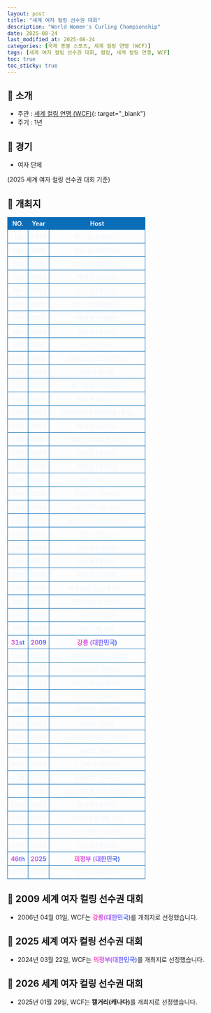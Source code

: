 ```yaml
---
layout: post
title: "세계 여자 컬링 선수권 대회"
description: "World Women's Curling Championship"
date: 2025-08-24
last_modified_at: 2025-08-24
categories: [국제 종별 스포츠, 세계 컬링 연맹 (WCF)]
tags: [세계 여자 컬링 선수권 대회, 컬링, 세계 컬링 연맹, WCF]
toc: true
toc_sticky: true
---
```

<style>
    /* 테이블 서식 */
    table {
        width: 100%;
        border-collapse: collapse;
        font-size: 14px;
        color: #f0f6fc;
      }
      th, td {
        border: 1px solid #0B6DB7;
        padding: 5px;
        text-align: center;
        font-weight: normal;
      }
</style>
## 📜 소개
* 주관 : [세계 컬링 연맹 (WCF)](https://worldcurling.org/){: target="_blank"}
* 주기 : 1년

## 📜 경기
* 여자 단체

(2025 세계 여자 컬링 선수권 대회 기준)

## 📜 개최지
<html>

<head>
    <meta charset="UTF-8">
</head>

<body>
    <table>
        <tr style="background: #0B6DB7;">
            <th style="width: 15%; font-weight: bold;">NO.</th>
            <th style="width: 15%; font-weight: bold;">Year</th>
            <th style="width: 70%; font-weight: bold;">Host</th>
        </tr>
        <tr>
            <th>1st</th>
            <th>1979</th>
            <th>퍼스 (스코틀랜드)</th>
        </tr>
        <tr>
            <th>2nd</th>
            <th>1980</th>
            <th>퍼스 (스코틀랜드)</th>
        </tr>
        <tr>
            <th>3rd</th>
            <th>1981</th>
            <th>퍼스 (스코틀랜드)</th>
        </tr>
        <tr>
            <th>4th</th>
            <th>1982</th>
            <th>제네바 (스위스)</th>
        </tr>
        <tr>
            <th>5th</th>
            <th>1983</th>
            <th>무스조 (캐나다)</th>
        </tr>
        <tr>
            <th>6th</th>
            <th>1984</th>
            <th>퍼스 (스코틀랜드)</th>
        </tr>
        <tr>
            <th>7th</th>
            <th>1985</th>
            <th>옌셰핑 (스웨덴)</th>
        </tr>
        <tr>
            <th>8th</th>
            <th>1986</th>
            <th>켈로나 (캐나다)</th>
        </tr>
        <tr>
            <th>9th</th>
            <th>1987</th>
            <th>시카고 (미국)</th>
        </tr>
        <tr>
            <th>10th</th>
            <th>1988</th>
            <th>글래스고 (스코틀랜드)</th>
        </tr>
        <tr>
            <th>11th</th>
            <th>1989</th>
            <th>밀워키 (미국)</th>
        </tr>
        <tr>
            <th>12th</th>
            <th>1990</th>
            <th>베스테로스 (스웨덴)</th>
        </tr>
        <tr>
            <th>13th</th>
            <th>1991</th>
            <th>위니펙 (캐나다)</th>
        </tr>
        <tr>
            <th>14th</th>
            <th>1992</th>
            <th>가르미슈파르텐키르헨 (독일)</th>
        </tr>
        <tr>
            <th>15th</th>
            <th>1993</th>
            <th>제네바 (스위스)</th>
        </tr>
        <tr>
            <th>16th</th>
            <th>1994</th>
            <th>오베르스트도르프 (독일)</th>
        </tr>
        <tr>
            <th>17th</th>
            <th>1995</th>
            <th>브랜든 (캐나다)</th>
        </tr>
        <tr>
            <th>18th</th>
            <th>1996</th>
            <th>해밀턴 (캐나다)</th>
        </tr>
        <tr>
            <th>19th</th>
            <th>1997</th>
            <th>베른 (스위스)</th>
        </tr>
        <tr>
            <th>20th</th>
            <th>1998</th>
            <th>캠루프스 (캐나다)</th>
        </tr>
        <tr>
            <th>21st</th>
            <th>1999</th>
            <th>세인트존 (캐나다)</th>
        </tr>
        <tr>
            <th>22nd</th>
            <th>2000</th>
            <th>글래스고 (스코틀랜드)</th>
        </tr>
        <tr>
            <th>23rd</th>
            <th>2001</th>
            <th>로잔 (스위스)</th>
        </tr>
        <tr>
            <th>24th</th>
            <th>2002</th>
            <th>비즈마크 (미국)</th>
        </tr>
        <tr>
            <th>25th</th>
            <th>2003</th>
            <th>위니펙 (캐나다)</th>
        </tr>
        <tr>
            <th>26th</th>
            <th>2004</th>
            <th>예블레 (스웨덴)</th>
        </tr>
        <tr>
            <th>27th</th>
            <th>2005</th>
            <th>페이즐리 (스코틀랜드)</th>
        </tr>
        <tr>
            <th>28th</th>
            <th>2006</th>
            <th>그랜드프레리 (캐나다)</th>
        </tr>
        <tr>
            <th>29th</th>
            <th>2007</th>
            <th>아오모리 (일본)</th>
        </tr>
        <tr>
            <th>30th</th>
            <th>2008</th>
            <th>버논 (캐나다)</th>
        </tr>
        <tr>
            <th><span style="background: text linear-gradient(to right, #FF43A8, #BE5DFA, #776CFF, #4172F2); font-weight: bold; -webkit-background-clip: text; -webkit-text-fill-color: transparent;">31st</span></th>
            <th><span style="background: text linear-gradient(to right, #FF43A8, #BE5DFA, #776CFF, #4172F2); font-weight: bold; -webkit-background-clip: text; -webkit-text-fill-color: transparent;">2009</span></th>
            <th><span style="background: text linear-gradient(to right, #FF43A8, #BE5DFA, #776CFF, #4172F2); font-weight: bold; -webkit-background-clip: text; -webkit-text-fill-color: transparent;">강릉 (대한민국)</span></th>
        </tr>
        <tr>
            <th>32nd</th>
            <th>2010</th>
            <th>스위프트커런트 (캐나다)</th>
        </tr>
        <tr>
            <th>33rd</th>
            <th>2011</th>
            <th>에스비에르 (덴마크)</th>
        </tr>
        <tr>
            <th>34th</th>
            <th>2012</th>
            <th>레스브리지 (캐나다)</th>
        </tr>
        <tr>
            <th>35th</th>
            <th>2013</th>
            <th>리가 (라트비아)</th>
        </tr>
        <tr>
            <th>36th</th>
            <th>2014</th>
            <th>세인트존 (캐나다)</th>
        </tr>
        <tr>
            <th>37th</th>
            <th>2015</th>
            <th>삿포로 (일본)</th>
        </tr>
        <tr>
            <th>38th</th>
            <th>2016</th>
            <th>스위프트커런트 (캐나다)</th>
        </tr>
        <tr>
            <th>39th</th>
            <th>2017</th>
            <th>베이징 (중국)</th>
        </tr>
        <tr>
            <th>40th</th>
            <th>2018</th>
            <th>노스베이 (캐나다)</th>
        </tr>
        <tr>
            <th>41st</th>
            <th>2019</th>
            <th>실케보르 (덴마크)</th>
        </tr>
        <tr>
            <th>.</th>
            <th>2020</th>
            <th>〈코로나19 범유행으로 취소〉</th>
        </tr>
        <tr>
            <th>42nd</th>
            <th>2021</th>
            <th>캘거리 (캐나다)</th>
        </tr>
        <tr>
            <th>43rd</th>
            <th>2022</th>
            <th>프린스조지 (캐나다)</th>
        </tr>
        <tr>
            <th>44th</th>
            <th>2023</th>
            <th>산드비켄 (스웨덴)</th>
        </tr>
        <tr>
            <th>45th</th>
            <th>2024</th>
            <th>시드니 (캐나다)</th>
        </tr>
        <tr>
            <th><span style="background: text linear-gradient(to right, #FF43A8, #BE5DFA, #776CFF, #4172F2); font-weight: bold; -webkit-background-clip: text; -webkit-text-fill-color: transparent;">46th</span></th>
            <th><span style="background: text linear-gradient(to right, #FF43A8, #BE5DFA, #776CFF, #4172F2); font-weight: bold; -webkit-background-clip: text; -webkit-text-fill-color: transparent;">2025</span></th>
            <th><span style="background: text linear-gradient(to right, #FF43A8, #BE5DFA, #776CFF, #4172F2); font-weight: bold; -webkit-background-clip: text; -webkit-text-fill-color: transparent;">의정부 (대한민국)</span></th>
        </tr>
        <tr>
            <th>47th</th>
            <th>2026</th>
            <th>캘거리 (캐나다)</th>
        </tr>
    </table>
</body>

</html>

## 📜 2009 세계 여자 컬링 선수권 대회
* 2006년 04월 01일, WCF는 <span style="background: text linear-gradient(to right, #FF43A8, #BE5DFA, #776CFF, #4172F2); font-weight: bold; -webkit-background-clip: text; -webkit-text-fill-color: transparent;">강릉(대한민국)</span>를 개최지로 선정했습니다.

## 📜 2025 세계 여자 컬링 선수권 대회
* 2024년 03월 22일, WCF는 <span style="background: text linear-gradient(to right, #FF43A8, #BE5DFA, #776CFF, #4172F2); font-weight: bold; -webkit-background-clip: text; -webkit-text-fill-color: transparent;">의정부(대한민국)</span>를 개최지로 선정했습니다.

## 📜 2026 세계 여자 컬링 선수권 대회
* 2025년 01월 29일, WCF는 <span style="font-weight: bold;">캘거리(캐나다)</span>를 개최지로 선정했습니다.
